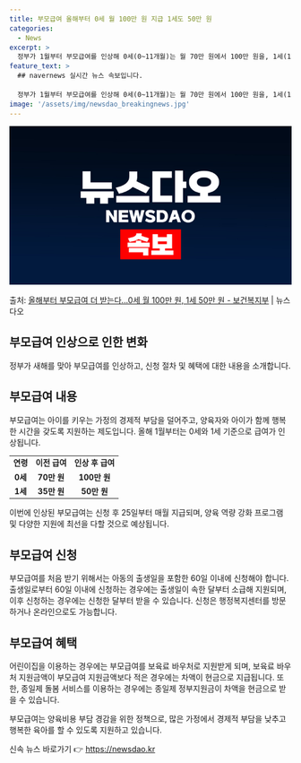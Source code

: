 ```yaml
---
title: 부모급여 올해부터 0세 월 100만 원 지급 1세도 50만 원
categories:
  - News
excerpt: >
  정부가 1월부터 부모급여를 인상해 0세(0~11개월)는 월 70만 원에서 100만 원을, 1세(12~23개월…
feature_text: >
  ## navernews 실시간 뉴스 속보입니다.

  정부가 1월부터 부모급여를 인상해 0세(0~11개월)는 월 70만 원에서 100만 원을, 1세(12~23개월…
image: '/assets/img/newsdao_breakingnews.jpg'
---
```


![뉴스다오 속보](/assets/img/newsdao_breakingnews.jpg)

<p>출처: <a href="https://newsdao.kr/2969" rel="dofollow">올해부터 부모급여 더 받는다…0세 월 100만 원, 1세 50만 원 - 보건복지부</a> | 뉴스다오</p>

<h2 data-ke-size="size26">부모급여 인상으로 인한 변화</h2>
<p data-ke-size="size16">정부가 새해를 맞아 부모급여를 인상하고, 신청 절차 및 혜택에 대한 내용을 소개합니다.</p>
<h2 data-ke-size="size24">부모급여 내용</h2>
<p data-ke-size="size16">부모급여는 아이를 키우는 가정의 경제적 부담을 덜어주고, 양육자와 아이가 함께 행복한 시간을 갖도록 지원하는 제도입니다. 올해 1월부터는 0세와 1세 기준으로 급여가 인상됩니다.</p>

<table>
  <tr>
    <td style="text-align: center; height: 17px;"><b>연령</b></td>
    <td style="text-align: center; height: 17px;"><b>이전 급여</b></td>
    <td style="text-align: center; height: 17px;"><b>인상 후 급여</b></td>
  </tr>
  <tr>
    <td style="text-align: center; height: 17px;"><b>0세</b></td>
    <td style="text-align: center; height: 17px;"><b>70만 원</b></td>
    <td style="text-align: center; height: 17px;"><b>100만 원</b></td>
  </tr>
  <tr>
    <td style="text-align: center; height: 17px;"><b>1세</b></td>
    <td style="text-align: center; height: 17px;"><b>35만 원</b></td>
    <td style="text-align: center; height: 17px;"><b>50만 원</b></td>
  </tr>
</table>

<p data-ke-size="size16">이번에 인상된 부모급여는 신청 후 25일부터 매월 지급되며, 양육 역량 강화 프로그램 및 다양한 지원에 최선을 다할 것으로 예상됩니다.</p>

<h2 data-ke-size="size24">부모급여 신청</h2>
<p data-ke-size="size16">부모급여를 처음 받기 위해서는 아동의 출생일을 포함한 60일 이내에 신청해야 합니다. 출생일로부터 60일 이내에 신청하는 경우에는 출생일이 속한 달부터 소급해 지원되며, 이후 신청하는 경우에는 신청한 달부터 받을 수 있습니다. 신청은 행정복지센터를 방문하거나 온라인으로도 가능합니다.</p>

<h2 data-ke-size="size24">부모급여 혜택</h2>
<p data-ke-size="size16">어린이집을 이용하는 경우에는 부모급여를 보육료 바우처로 지원받게 되며, 보육료 바우처 지원금액이 부모급여 지원금액보다 적은 경우에는 차액이 현금으로 지급됩니다. 또한, 종일제 돌봄 서비스를 이용하는 경우에는 종일제 정부지원금이 차액을 현금으로 받을 수 있습니다.</p>

<p data-ke-size="size16">부모급여는 양육비용 부담 경감을 위한 정책으로, 많은 가정에서 경제적 부담을 낮추고 행복한 육아를 할 수 있도록 지원하고 있습니다.</p>
 

신속 뉴스 바로가기 👉 <a href="https://newsdao.kr" rel="dofollow">https://newsdao.kr</a>



